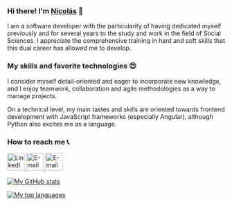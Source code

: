 ### Hi there! I'm [Nicolás](https://www.linkedin.com/in/nicolasportela) 👋

I am a software developer with the particularity of having dedicated myself previously and for several years to the study and work in the field of Social Sciences. I appreciate the comprehensive training in hard and soft skills that this dual career has allowed me to develop. 
<br>

### My skills and favorite technologies 😍

I consider myself detail-oriented and eager to incorporate new knowledge, and I enjoy teamwork, collaboration and agile methodologies as a way to manage projects.

On a technical level, my main tastes and skills are oriented towards frontend development with JavaScript frameworks (especially Angular), although Python also excites me as a language.
<br>

### How to reach me 📞
<a href="https://www.linkedin.com/in/nicolasportela"><img src="https://i.imgur.com/M44jSX8.png" alt="LinkedIn" width="40" height="40"/> <a href="https://nportela.notion.site"><img src="https://i.imgur.com/2XK4d18.png" alt="E-mail" width="40" height="40"/> <a href="mailto:nicolasportelam@gmail.com"><img src="https://i.imgur.com/VqrjIxO.png" alt="E-mail" width="40" height="40"/>
<br>

[![My GitHub stats](https://github-readme-stats.vercel.app/api?username=nicolasportela&hide=issues&show_icons=true&theme=vision-friendly-dark&count_private=true&include_all_commits=true&custom_title=My%20GitHub%20stats)](https://github.com/nicolasportela)

[![My top languages](https://github-readme-stats.vercel.app/api/top-langs/?username=nicolasportela&hide=MATLAB,Assembly&langs_count=10&&theme=vision-friendly-dark&custom_title=My%20top%20languages&card_width=495&exclude_repo=sorting_algorithms,binary_trees,monty,shell_exercises,simple_shell,printf)](https://github.com/nicolasportela)
